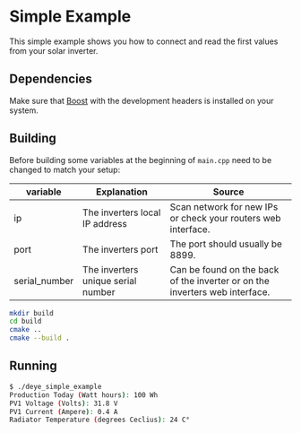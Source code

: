 # Simple Example
This simple example shows you how to connect and read the first values from your solar inverter.

## Dependencies
Make sure that [Boost](https://www.boost.org/) with the development headers is installed on your system.

## Building
Before building some variables at the beginning of `main.cpp` need to be changed to match your setup:

| variable      | Explanation                         | Source     |
| ------------- | ----------------------------------- |-------|
| ip            | The inverters local IP address       | Scan network for new IPs or check your routers web interface.  |
| port          | The inverters port                  | The port should usually be 8899. |
| serial_number | The inverters unique serial number  | Can be found on the back of the inverter or on the inverters web interface.


```bash
mkdir build
cd build
cmake ..
cmake --build .
```

## Running

```bash
$ ./deye_simple_example
Production Today (Watt hours): 100 Wh
PV1 Voltage (Volts): 31.8 V
PV1 Current (Ampere): 0.4 A
Radiator Temperature (degrees Ceclius): 24 C°
```
